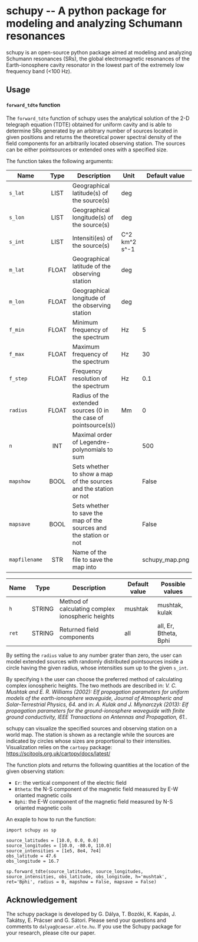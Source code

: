 # schupy -- A python package for modeling and analyzing Schumann resonances

schupy is an open-source python package aimed at modeling and analyzing Schumann resonances (SRs), the global electromagnetic resonances of the Earth-ionosphere cavity resonator in the lowest part of the extremely low frequency band (<100 Hz).

## Usage

#### `forward_tdte` function
The `forward_tdte` function of schupy uses the analytical solution of the 2-D telegraph equation (TDTE) obtained for uniform cavity and is able to determine SRs generated by an arbitrary number of sources located in given positions and returns the theoretical power spectral density of the field components for an arbitrarily located observing station. The sources can be either pointsources or extended ones with a specified size.

The function takes the following arguments:

| Name        | Type           | Description  |  Unit | Default value |
| ------------- |:-------------:| ------------- | ------------ |  ---------- |
| `s_lat` | LIST | Geographical latitude(s) of the source(s) | deg |
| `s_lon` | LIST | Geographical longitude(s) of the source(s) | deg |
| `s_int` | LIST | Intensiti(es) of the source(s) | C^2 km^2 s^-1 |
| `m_lat` | FLOAT | Geographical latitude of the observing station | deg |
| `m_lon` | FLOAT | Geographical longitude of the observing station | deg |
| `f_min` | FLOAT | Minimum frequency of the spectrum | Hz | 5 |
| `f_max` | FLOAT | Maximum frequency of the spectrum | Hz | 30 |
| `f_step` | FLOAT | Frequency resolution of the spectrum | Hz | 0.1 |
| `radius` | FLOAT | Radius of the extended sources (0 in the case of pointsource(s)) | Mm | 0 |
| `n` | INT | Maximal order of Legendre-polynomials to sum |  | 500 |
| `mapshow` | BOOL | Sets whether to show a map of the sources and the station or not |  | False |
| `mapsave` | BOOL | Sets whether to save the map of the sources and the station or not |  | False |
| `mapfilename` | STR | Name of the file to save the map into |  | schupy_map.png

| Name        | Type           | Description  |  Default value | Possible values |
| ------------- |:-------------:| ------------- | ------------ |  ---------- |
| `h` | STRING | Method of calculating complex ionospheric heights | mushtak | mushtak, kulak |
| `ret` | STRING | Returned field components | all | all, Er, Btheta, Bphi |

By setting the `radius` value to any number grater than zero, the user can model extended sources with randomly distributed pointsources inside a circle having the given radius, whose intensities sum up to the given `s_int`.

By specifying `h` the user can choose the preferred method of calculating complex ionospheric heights. The two methods are described in:
*V. C. Mushtak and E. R. Williams (2002): Elf propagation parameters for uniform models of the earth-ionosphere waveguide, Journal of Atmospheric and Solar-Terrestrial Physics, 64.*
and in: 
*A. Kulak and J. Mlynarczyk (2013): Elf propagation parameters for the ground-ionosphere waveguide with finite ground conductivity, IEEE Transactions on Antennas and Propagation, 61.*.

schupy can visualize the specified sources and observing station on a world map. The station is shown as a rectangle while the sources are indicated by circles whose sizes are proportional to their intensities. Visualization relies on the `cartopy` package: https://scitools.org.uk/cartopy/docs/latest/

The function plots and returns the following quantities at the location of the given observing station:
 - `Er`: the vertical component of the electric field
 - `Btheta`: the N-S component of the magnetic field measured by E-W orianted magnetic coils 
 - `Bphi`: the E-W component of the magnetic field measured by N-S orianted magnetic coils

 
An exaple to how to run the function:
~~~~
import schupy as sp

source_latitudes = [10.0, 0.0, 0.0]
source_longitudes = [10.0, -80.0, 110.0]
source_intensities = [1e5, 8e4, 7e4]
obs_latitude = 47.6
obs_longitude = 16.7

sp.forward_tdte(source_latitudes, source_longitudes, source_intensities, obs_latitude, obs_longitude, h='mushtak', ret='Bphi', radius = 0, mapshow = False, mapsave = False)
~~~~
 


## Acknowledgement

The schupy package is developed by G. Dálya, T. Bozóki, K. Kapás, J. Takátsy, E. Prácser and G. Sátori. Please send your questions and comments to `dalyag@caesar.elte.hu`. If you use the Schupy package for your research, please cite our paper.


